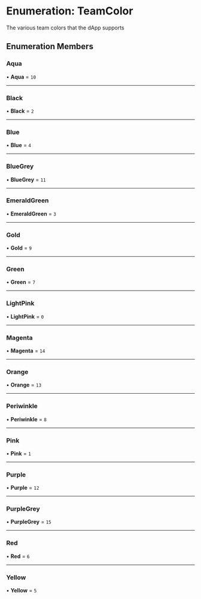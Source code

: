 # Enumeration: TeamColor

The various team colors that the dApp supports

## Enumeration Members

### Aqua

• **Aqua** = ``10``

___

### Black

• **Black** = ``2``

___

### Blue

• **Blue** = ``4``

___

### BlueGrey

• **BlueGrey** = ``11``

___

### EmeraldGreen

• **EmeraldGreen** = ``3``

___

### Gold

• **Gold** = ``9``

___

### Green

• **Green** = ``7``

___

### LightPink

• **LightPink** = ``0``

___

### Magenta

• **Magenta** = ``14``

___

### Orange

• **Orange** = ``13``

___

### Periwinkle

• **Periwinkle** = ``8``

___

### Pink

• **Pink** = ``1``

___

### Purple

• **Purple** = ``12``

___

### PurpleGrey

• **PurpleGrey** = ``15``

___

### Red

• **Red** = ``6``

___

### Yellow

• **Yellow** = ``5``
